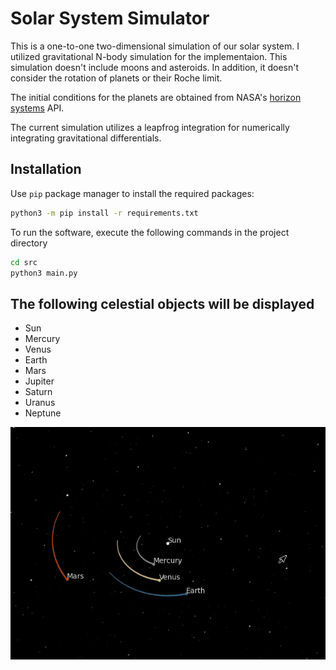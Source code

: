 
# Solar System Simulator
This is a one-to-one two-dimensional simulation of our solar system. I utilized gravitational N-body simulation for the implementaion. This simulation doesn't include moons and asteroids. In addition, it doesn't consider the rotation of planets or their Roche limit.

The initial conditions for the planets are obtained from NASA's [horizon systems](https://ssd-api.jpl.nasa.gov/doc/horizons.html) API.

The current simulation utilizes a leapfrog integration for numerically integrating gravitational differentials.

## Installation

Use `pip` package manager to install the required packages:

```bash
python3 -m pip install -r requirements.txt
```
To run the software, execute the following commands in the project directory

```bash
cd src
python3 main.py
```

## The following celestial objects will be displayed
- Sun
- Mercury
- Venus
- Earth
- Mars
- Jupiter
- Saturn
- Uranus
- Neptune
  
<p align="center">
 <img src="./demonstration.gif"
</p>
